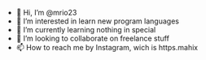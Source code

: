 - 👋 Hi, I’m @mrio23
- 👀 I’m interested in learn new program languages
- 🌱 I’m currently learning nothing in special
- 💞️ I’m looking to collaborate on freelance stuff
- 📫 How to reach me by Instagram, wich is https.mahix

<!---
mrio23/mrio23 is a ✨ special ✨ repository because its `README.md` (this file) appears on your GitHub profile.
You can click the Preview link to take a look at your changes.
--->
